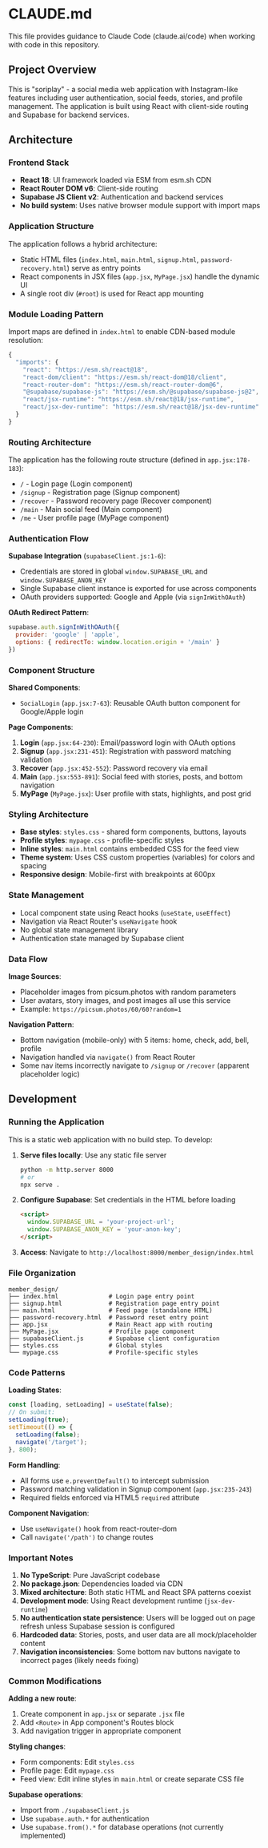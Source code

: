 # CLAUDE.md

This file provides guidance to Claude Code (claude.ai/code) when working with code in this repository.

## Project Overview

This is "soriplay" - a social media web application with Instagram-like features including user authentication, social feeds, stories, and profile management. The application is built using React with client-side routing and Supabase for backend services.

## Architecture

### Frontend Stack
- **React 18**: UI framework loaded via ESM from esm.sh CDN
- **React Router DOM v6**: Client-side routing
- **Supabase JS Client v2**: Authentication and backend services
- **No build system**: Uses native browser module support with import maps

### Application Structure

The application follows a hybrid architecture:
- Static HTML files (`index.html`, `main.html`, `signup.html`, `password-recovery.html`) serve as entry points
- React components in JSX files (`app.jsx`, `MyPage.jsx`) handle the dynamic UI
- A single root div (`#root`) is used for React app mounting

### Module Loading Pattern

Import maps are defined in `index.html` to enable CDN-based module resolution:
```javascript
{
  "imports": {
    "react": "https://esm.sh/react@18",
    "react-dom/client": "https://esm.sh/react-dom@18/client",
    "react-router-dom": "https://esm.sh/react-router-dom@6",
    "@supabase/supabase-js": "https://esm.sh/@supabase/supabase-js@2",
    "react/jsx-runtime": "https://esm.sh/react@18/jsx-runtime",
    "react/jsx-dev-runtime": "https://esm.sh/react@18/jsx-dev-runtime"
  }
}
```

### Routing Architecture

The application has the following route structure (defined in `app.jsx:178-183`):
- `/` - Login page (Login component)
- `/signup` - Registration page (Signup component)
- `/recover` - Password recovery page (Recover component)
- `/main` - Main social feed (Main component)
- `/me` - User profile page (MyPage component)

### Authentication Flow

**Supabase Integration** (`supabaseClient.js:1-6`):
- Credentials are stored in global `window.SUPABASE_URL` and `window.SUPABASE_ANON_KEY`
- Single Supabase client instance is exported for use across components
- OAuth providers supported: Google and Apple (via `signInWithOAuth`)

**OAuth Redirect Pattern**:
```javascript
supabase.auth.signInWithOAuth({
  provider: 'google' | 'apple',
  options: { redirectTo: window.location.origin + '/main' }
})
```

### Component Structure

**Shared Components**:
- `SocialLogin` (`app.jsx:7-63`): Reusable OAuth button component for Google/Apple login

**Page Components**:
1. **Login** (`app.jsx:64-230`): Email/password login with OAuth options
2. **Signup** (`app.jsx:231-451`): Registration with password matching validation
3. **Recover** (`app.jsx:452-552`): Password recovery via email
4. **Main** (`app.jsx:553-891`): Social feed with stories, posts, and bottom navigation
5. **MyPage** (`MyPage.jsx`): User profile with stats, highlights, and post grid

### Styling Architecture

- **Base styles**: `styles.css` - shared form components, buttons, layouts
- **Profile styles**: `mypage.css` - profile-specific styles
- **Inline styles**: `main.html` contains embedded CSS for the feed view
- **Theme system**: Uses CSS custom properties (variables) for colors and spacing
- **Responsive design**: Mobile-first with breakpoints at 600px

### State Management

- Local component state using React hooks (`useState`, `useEffect`)
- Navigation via React Router's `useNavigate` hook
- No global state management library
- Authentication state managed by Supabase client

### Data Flow

**Image Sources**:
- Placeholder images from picsum.photos with random parameters
- User avatars, story images, and post images all use this service
- Example: `https://picsum.photos/60/60?random=1`

**Navigation Pattern**:
- Bottom navigation (mobile-only) with 5 items: home, check, add, bell, profile
- Navigation handled via `navigate()` from React Router
- Some nav items incorrectly navigate to `/signup` or `/recover` (apparent placeholder logic)

## Development

### Running the Application

This is a static web application with no build step. To develop:

1. **Serve files locally**: Use any static file server
   ```bash
   python -m http.server 8000
   # or
   npx serve .
   ```

2. **Configure Supabase**: Set credentials in the HTML before loading
   ```html
   <script>
     window.SUPABASE_URL = 'your-project-url';
     window.SUPABASE_ANON_KEY = 'your-anon-key';
   </script>
   ```

3. **Access**: Navigate to `http://localhost:8000/member_design/index.html`

### File Organization

```
member_design/
├── index.html              # Login page entry point
├── signup.html             # Registration page entry point
├── main.html               # Feed page (standalone HTML)
├── password-recovery.html  # Password reset entry point
├── app.jsx                 # Main React app with routing
├── MyPage.jsx              # Profile page component
├── supabaseClient.js       # Supabase client configuration
├── styles.css              # Global styles
└── mypage.css              # Profile-specific styles
```

### Code Patterns

**Loading States**:
```javascript
const [loading, setLoading] = useState(false);
// On submit:
setLoading(true);
setTimeout(() => {
  setLoading(false);
  navigate('/target');
}, 800);
```

**Form Handling**:
- All forms use `e.preventDefault()` to intercept submission
- Password matching validation in Signup component (`app.jsx:235-243`)
- Required fields enforced via HTML5 `required` attribute

**Component Navigation**:
- Use `useNavigate()` hook from react-router-dom
- Call `navigate('/path')` to change routes

### Important Notes

1. **No TypeScript**: Pure JavaScript codebase
2. **No package.json**: Dependencies loaded via CDN
3. **Mixed architecture**: Both static HTML and React SPA patterns coexist
4. **Development mode**: Using React development runtime (`jsx-dev-runtime`)
5. **No authentication state persistence**: Users will be logged out on page refresh unless Supabase session is configured
6. **Hardcoded data**: Stories, posts, and user data are all mock/placeholder content
7. **Navigation inconsistencies**: Some bottom nav buttons navigate to incorrect pages (likely needs fixing)

### Common Modifications

**Adding a new route**:
1. Create component in `app.jsx` or separate `.jsx` file
2. Add `<Route>` in App component's Routes block
3. Add navigation trigger in appropriate component

**Styling changes**:
- Form components: Edit `styles.css`
- Profile page: Edit `mypage.css`
- Feed view: Edit inline styles in `main.html` or create separate CSS file

**Supabase operations**:
- Import from `./supabaseClient.js`
- Use `supabase.auth.*` for authentication
- Use `supabase.from().*` for database operations (not currently implemented)
